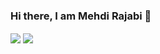 ### Hi there, I am Mehdi Rajabi 👋
<P>
  <img align="center" src="https://github-readme-stats.vercel.app/api?username=mehdirajabi59&theme=dracula&show_icons=true"/>
  <img align="center" src="https://github-readme-stats.vercel.app/api/top-langs/?username=mehdirajabi59&theme=dracula&show_icons=true"/>
</p>

